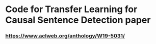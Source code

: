 # Code for Transfer Learning for Causal Sentence Detection paper
### https://www.aclweb.org/anthology/W19-5031/
